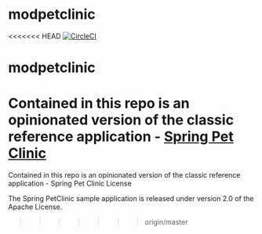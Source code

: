 # modpetclinic

<<<<<<< HEAD
[![CircleCI](https://circleci.com/gh/rtnkanth/modpetclinic.svg?style=svg)](https://circleci.com/gh/rtnkanth/modpetclinic)

# modpetclinic

Contained in this repo is an opinionated version of the classic reference application - [Spring Pet Clinic](https://github.com/spring-projects/spring-petclinic)
=======
Contained in this repo is an opinionated version of the classic reference application - Spring Pet Clinic
License

The Spring PetClinic sample application is released under version 2.0 of the Apache License.
>>>>>>> origin/master
